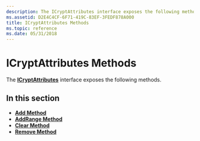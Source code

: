 ```yaml
---
description: The ICryptAttributes interface exposes the following methods.
ms.assetid: D2E4C4CF-6F71-419C-83EF-3FEDF878A000
title: ICryptAttributes Methods
ms.topic: reference
ms.date: 05/31/2018
---
```


# ICryptAttributes Methods

The [**ICryptAttributes**](/windows/desktop/api/CertEnroll/nn-certenroll-icryptattributes) interface exposes the following methods.

## In this section

-   [**Add Method**](/windows/desktop/api/CertEnroll/nf-certenroll-icryptattributes-add)
-   [**AddRange Method**](/windows/desktop/api/CertEnroll/nf-certenroll-icryptattributes-addrange)
-   [**Clear Method**](/windows/desktop/api/CertEnroll/nf-certenroll-icryptattributes-clear)
-   [**Remove Method**](/windows/desktop/api/CertEnroll/nf-certenroll-icryptattributes-remove)

 

 



